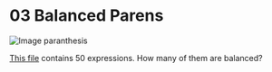 # 03 Balanced Parens

![Image paranthesis](http://folk.uio.no/torenord/parenthesis.jpg)


[This file](https://gist.githubusercontent.com/cmrosenberg/21bc6a751d1cca668674/raw/f09230832046e8a5090deb18ac29c8bceef28a60/gistfile1.txt)
contains 50 expressions. How many of them are balanced?

